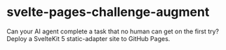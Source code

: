 # svelte-pages-challenge-augment
Can your AI agent complete a task that no human can get on the first try? Deploy a SvelteKit 5 static-adapter site to GitHub Pages.
